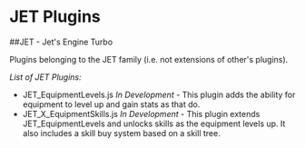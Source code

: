 # JET Plugins

##JET - Jet's Engine Turbo

Plugins belonging to the JET family (i.e. not extensions of other's plugins).

*List of JET Plugins:*
* JET_EquipmentLevels.js *In Development* - This plugin adds the ability for equipment to level up and gain stats as that do.
* JET_X_EquipmentSkills.js *In Development* - This plugin extends JET_EquipmentLevels and unlocks skills as the equipment levels up. It also includes a skill buy system based on a skill tree.